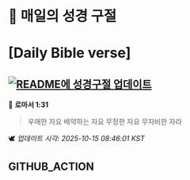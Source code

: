 # 🙏 매일의 성경 구절
# [Daily Bible verse]
## [![README에 성경구절 업데이트](https://github.com/DONGSUKA/first_test/actions/workflows/update-readme-bible.yml/badge.svg)](https://github.com/DONGSUKA/first_test/actions/workflows/update-readme-bible.yml)
<!-- START_BIBLE_VERSE -->
📖 **로마서 1:31**
> 우매한 자요 배약하는 자요 무정한 자요 무자비한 자라

🕊️ _업데이트 시각: 2025-10-15 08:46:01 KST_
  <!-- END_BIBLE_VERSE -->
## GITHUB_ACTION
